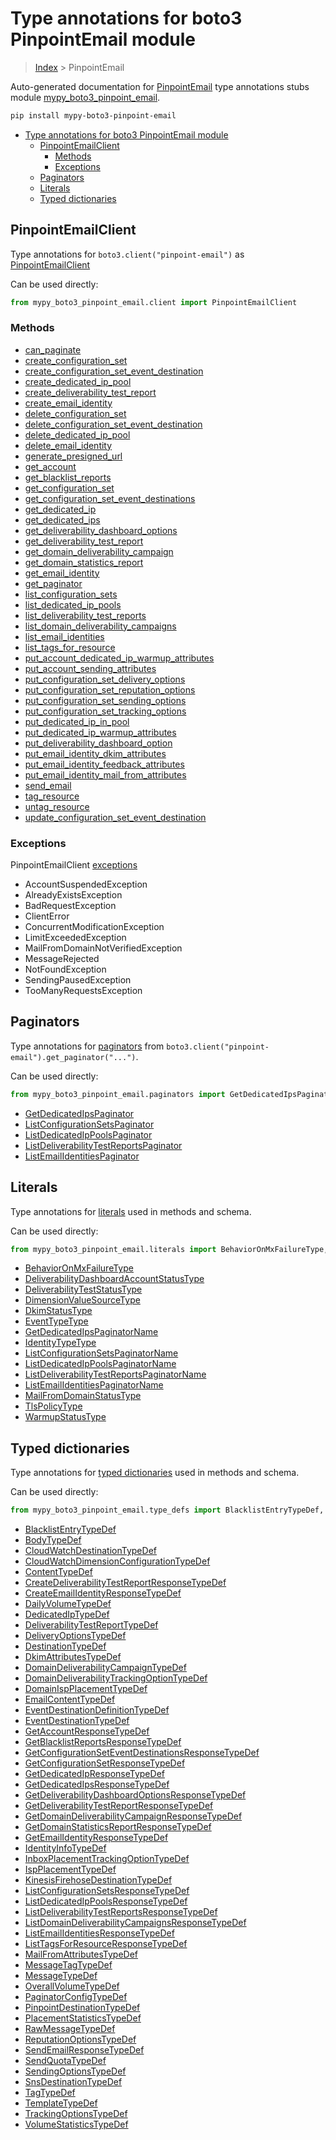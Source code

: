 # Type annotations for boto3 PinpointEmail module

> [Index](..) > PinpointEmail

Auto-generated documentation for
[PinpointEmail](https://boto3.amazonaws.com/v1/documentation/api/1.17.77/reference/services/pinpoint-email.html#PinpointEmail)
type annotations stubs module
[mypy_boto3_pinpoint_email](https://pypi.org/project/mypy-boto3-pinpoint-email/).

```bash
pip install mypy-boto3-pinpoint-email
```

- [Type annotations for boto3 PinpointEmail module](#type-annotations-for-boto3-pinpointemail-module)
  - [PinpointEmailClient](#pinpointemailclient)
    - [Methods](#methods)
    - [Exceptions](#exceptions)
  - [Paginators](#paginators)
  - [Literals](#literals)
  - [Typed dictionaries](#typed-dictionaries)

## PinpointEmailClient

Type annotations for `boto3.client("pinpoint-email")` as
[PinpointEmailClient](./client.md)

Can be used directly:

```python
from mypy_boto3_pinpoint_email.client import PinpointEmailClient
```

### Methods

- [can_paginate](./client.md#can_paginate)
- [create_configuration_set](./client.md#create_configuration_set)
- [create_configuration_set_event_destination](./client.md#create_configuration_set_event_destination)
- [create_dedicated_ip_pool](./client.md#create_dedicated_ip_pool)
- [create_deliverability_test_report](./client.md#create_deliverability_test_report)
- [create_email_identity](./client.md#create_email_identity)
- [delete_configuration_set](./client.md#delete_configuration_set)
- [delete_configuration_set_event_destination](./client.md#delete_configuration_set_event_destination)
- [delete_dedicated_ip_pool](./client.md#delete_dedicated_ip_pool)
- [delete_email_identity](./client.md#delete_email_identity)
- [generate_presigned_url](./client.md#generate_presigned_url)
- [get_account](./client.md#get_account)
- [get_blacklist_reports](./client.md#get_blacklist_reports)
- [get_configuration_set](./client.md#get_configuration_set)
- [get_configuration_set_event_destinations](./client.md#get_configuration_set_event_destinations)
- [get_dedicated_ip](./client.md#get_dedicated_ip)
- [get_dedicated_ips](./client.md#get_dedicated_ips)
- [get_deliverability_dashboard_options](./client.md#get_deliverability_dashboard_options)
- [get_deliverability_test_report](./client.md#get_deliverability_test_report)
- [get_domain_deliverability_campaign](./client.md#get_domain_deliverability_campaign)
- [get_domain_statistics_report](./client.md#get_domain_statistics_report)
- [get_email_identity](./client.md#get_email_identity)
- [get_paginator](./client.md#get_paginator)
- [list_configuration_sets](./client.md#list_configuration_sets)
- [list_dedicated_ip_pools](./client.md#list_dedicated_ip_pools)
- [list_deliverability_test_reports](./client.md#list_deliverability_test_reports)
- [list_domain_deliverability_campaigns](./client.md#list_domain_deliverability_campaigns)
- [list_email_identities](./client.md#list_email_identities)
- [list_tags_for_resource](./client.md#list_tags_for_resource)
- [put_account_dedicated_ip_warmup_attributes](./client.md#put_account_dedicated_ip_warmup_attributes)
- [put_account_sending_attributes](./client.md#put_account_sending_attributes)
- [put_configuration_set_delivery_options](./client.md#put_configuration_set_delivery_options)
- [put_configuration_set_reputation_options](./client.md#put_configuration_set_reputation_options)
- [put_configuration_set_sending_options](./client.md#put_configuration_set_sending_options)
- [put_configuration_set_tracking_options](./client.md#put_configuration_set_tracking_options)
- [put_dedicated_ip_in_pool](./client.md#put_dedicated_ip_in_pool)
- [put_dedicated_ip_warmup_attributes](./client.md#put_dedicated_ip_warmup_attributes)
- [put_deliverability_dashboard_option](./client.md#put_deliverability_dashboard_option)
- [put_email_identity_dkim_attributes](./client.md#put_email_identity_dkim_attributes)
- [put_email_identity_feedback_attributes](./client.md#put_email_identity_feedback_attributes)
- [put_email_identity_mail_from_attributes](./client.md#put_email_identity_mail_from_attributes)
- [send_email](./client.md#send_email)
- [tag_resource](./client.md#tag_resource)
- [untag_resource](./client.md#untag_resource)
- [update_configuration_set_event_destination](./client.md#update_configuration_set_event_destination)

### Exceptions

PinpointEmailClient [exceptions](./client.md#exceptions)

- AccountSuspendedException
- AlreadyExistsException
- BadRequestException
- ClientError
- ConcurrentModificationException
- LimitExceededException
- MailFromDomainNotVerifiedException
- MessageRejected
- NotFoundException
- SendingPausedException
- TooManyRequestsException

## Paginators

Type annotations for [paginators](./paginators.md) from
`boto3.client("pinpoint-email").get_paginator("...")`.

Can be used directly:

```python
from mypy_boto3_pinpoint_email.paginators import GetDedicatedIpsPaginator, ...
```

- [GetDedicatedIpsPaginator](./paginators.md#getdedicatedipspaginator)
- [ListConfigurationSetsPaginator](./paginators.md#listconfigurationsetspaginator)
- [ListDedicatedIpPoolsPaginator](./paginators.md#listdedicatedippoolspaginator)
- [ListDeliverabilityTestReportsPaginator](./paginators.md#listdeliverabilitytestreportspaginator)
- [ListEmailIdentitiesPaginator](./paginators.md#listemailidentitiespaginator)

## Literals

Type annotations for [literals](./literals.md) used in methods and schema.

Can be used directly:

```python
from mypy_boto3_pinpoint_email.literals import BehaviorOnMxFailureType, ...
```

- [BehaviorOnMxFailureType](./literals.md#behavioronmxfailuretype)
- [DeliverabilityDashboardAccountStatusType](./literals.md#deliverabilitydashboardaccountstatustype)
- [DeliverabilityTestStatusType](./literals.md#deliverabilityteststatustype)
- [DimensionValueSourceType](./literals.md#dimensionvaluesourcetype)
- [DkimStatusType](./literals.md#dkimstatustype)
- [EventTypeType](./literals.md#eventtypetype)
- [GetDedicatedIpsPaginatorName](./literals.md#getdedicatedipspaginatorname)
- [IdentityTypeType](./literals.md#identitytypetype)
- [ListConfigurationSetsPaginatorName](./literals.md#listconfigurationsetspaginatorname)
- [ListDedicatedIpPoolsPaginatorName](./literals.md#listdedicatedippoolspaginatorname)
- [ListDeliverabilityTestReportsPaginatorName](./literals.md#listdeliverabilitytestreportspaginatorname)
- [ListEmailIdentitiesPaginatorName](./literals.md#listemailidentitiespaginatorname)
- [MailFromDomainStatusType](./literals.md#mailfromdomainstatustype)
- [TlsPolicyType](./literals.md#tlspolicytype)
- [WarmupStatusType](./literals.md#warmupstatustype)

## Typed dictionaries

Type annotations for [typed dictionaries](./type_defs.md) used in methods and
schema.

Can be used directly:

```python
from mypy_boto3_pinpoint_email.type_defs import BlacklistEntryTypeDef, ...
```

- [BlacklistEntryTypeDef](./type_defs.md#blacklistentrytypedef)
- [BodyTypeDef](./type_defs.md#bodytypedef)
- [CloudWatchDestinationTypeDef](./type_defs.md#cloudwatchdestinationtypedef)
- [CloudWatchDimensionConfigurationTypeDef](./type_defs.md#cloudwatchdimensionconfigurationtypedef)
- [ContentTypeDef](./type_defs.md#contenttypedef)
- [CreateDeliverabilityTestReportResponseTypeDef](./type_defs.md#createdeliverabilitytestreportresponsetypedef)
- [CreateEmailIdentityResponseTypeDef](./type_defs.md#createemailidentityresponsetypedef)
- [DailyVolumeTypeDef](./type_defs.md#dailyvolumetypedef)
- [DedicatedIpTypeDef](./type_defs.md#dedicatediptypedef)
- [DeliverabilityTestReportTypeDef](./type_defs.md#deliverabilitytestreporttypedef)
- [DeliveryOptionsTypeDef](./type_defs.md#deliveryoptionstypedef)
- [DestinationTypeDef](./type_defs.md#destinationtypedef)
- [DkimAttributesTypeDef](./type_defs.md#dkimattributestypedef)
- [DomainDeliverabilityCampaignTypeDef](./type_defs.md#domaindeliverabilitycampaigntypedef)
- [DomainDeliverabilityTrackingOptionTypeDef](./type_defs.md#domaindeliverabilitytrackingoptiontypedef)
- [DomainIspPlacementTypeDef](./type_defs.md#domainispplacementtypedef)
- [EmailContentTypeDef](./type_defs.md#emailcontenttypedef)
- [EventDestinationDefinitionTypeDef](./type_defs.md#eventdestinationdefinitiontypedef)
- [EventDestinationTypeDef](./type_defs.md#eventdestinationtypedef)
- [GetAccountResponseTypeDef](./type_defs.md#getaccountresponsetypedef)
- [GetBlacklistReportsResponseTypeDef](./type_defs.md#getblacklistreportsresponsetypedef)
- [GetConfigurationSetEventDestinationsResponseTypeDef](./type_defs.md#getconfigurationseteventdestinationsresponsetypedef)
- [GetConfigurationSetResponseTypeDef](./type_defs.md#getconfigurationsetresponsetypedef)
- [GetDedicatedIpResponseTypeDef](./type_defs.md#getdedicatedipresponsetypedef)
- [GetDedicatedIpsResponseTypeDef](./type_defs.md#getdedicatedipsresponsetypedef)
- [GetDeliverabilityDashboardOptionsResponseTypeDef](./type_defs.md#getdeliverabilitydashboardoptionsresponsetypedef)
- [GetDeliverabilityTestReportResponseTypeDef](./type_defs.md#getdeliverabilitytestreportresponsetypedef)
- [GetDomainDeliverabilityCampaignResponseTypeDef](./type_defs.md#getdomaindeliverabilitycampaignresponsetypedef)
- [GetDomainStatisticsReportResponseTypeDef](./type_defs.md#getdomainstatisticsreportresponsetypedef)
- [GetEmailIdentityResponseTypeDef](./type_defs.md#getemailidentityresponsetypedef)
- [IdentityInfoTypeDef](./type_defs.md#identityinfotypedef)
- [InboxPlacementTrackingOptionTypeDef](./type_defs.md#inboxplacementtrackingoptiontypedef)
- [IspPlacementTypeDef](./type_defs.md#ispplacementtypedef)
- [KinesisFirehoseDestinationTypeDef](./type_defs.md#kinesisfirehosedestinationtypedef)
- [ListConfigurationSetsResponseTypeDef](./type_defs.md#listconfigurationsetsresponsetypedef)
- [ListDedicatedIpPoolsResponseTypeDef](./type_defs.md#listdedicatedippoolsresponsetypedef)
- [ListDeliverabilityTestReportsResponseTypeDef](./type_defs.md#listdeliverabilitytestreportsresponsetypedef)
- [ListDomainDeliverabilityCampaignsResponseTypeDef](./type_defs.md#listdomaindeliverabilitycampaignsresponsetypedef)
- [ListEmailIdentitiesResponseTypeDef](./type_defs.md#listemailidentitiesresponsetypedef)
- [ListTagsForResourceResponseTypeDef](./type_defs.md#listtagsforresourceresponsetypedef)
- [MailFromAttributesTypeDef](./type_defs.md#mailfromattributestypedef)
- [MessageTagTypeDef](./type_defs.md#messagetagtypedef)
- [MessageTypeDef](./type_defs.md#messagetypedef)
- [OverallVolumeTypeDef](./type_defs.md#overallvolumetypedef)
- [PaginatorConfigTypeDef](./type_defs.md#paginatorconfigtypedef)
- [PinpointDestinationTypeDef](./type_defs.md#pinpointdestinationtypedef)
- [PlacementStatisticsTypeDef](./type_defs.md#placementstatisticstypedef)
- [RawMessageTypeDef](./type_defs.md#rawmessagetypedef)
- [ReputationOptionsTypeDef](./type_defs.md#reputationoptionstypedef)
- [SendEmailResponseTypeDef](./type_defs.md#sendemailresponsetypedef)
- [SendQuotaTypeDef](./type_defs.md#sendquotatypedef)
- [SendingOptionsTypeDef](./type_defs.md#sendingoptionstypedef)
- [SnsDestinationTypeDef](./type_defs.md#snsdestinationtypedef)
- [TagTypeDef](./type_defs.md#tagtypedef)
- [TemplateTypeDef](./type_defs.md#templatetypedef)
- [TrackingOptionsTypeDef](./type_defs.md#trackingoptionstypedef)
- [VolumeStatisticsTypeDef](./type_defs.md#volumestatisticstypedef)
